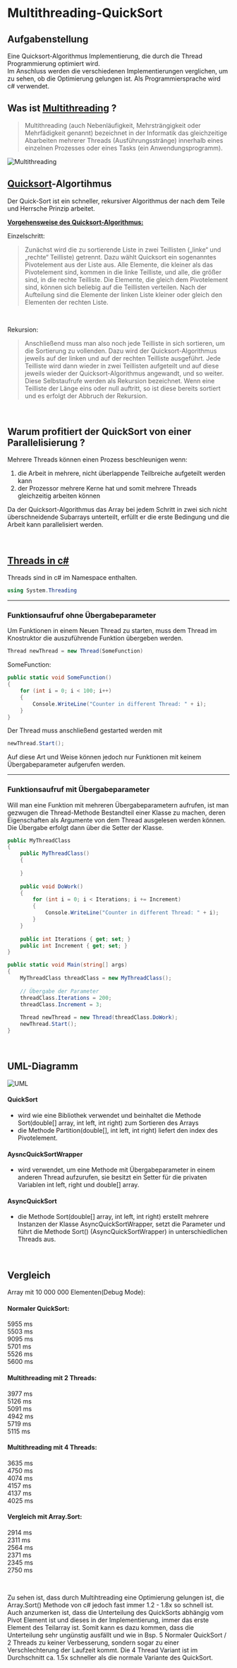 # Multithreading-QuickSort

## Aufgabenstellung

Eine Quicksort-Algorithmus Implementierung, die durch die Thread Programmierung optimiert wird.  
Im Anschluss werden die verschiedenen Implementierungen verglichen, um zu sehen, ob die Optimierung gelungen ist.
Als Programmiersprache wird c# verwendet.  

## Was ist [Multithreading](https://de.wikipedia.org/wiki/Multithreading) ?

> Multithreading (auch Nebenläufigkeit, Mehrsträngigkeit oder Mehrfädigkeit genannt) bezeichnet in der Informatik das gleichzeitige Abarbeiten mehrerer Threads (Ausführungsstränge) innerhalb eines einzelnen Prozesses oder eines Tasks (ein Anwendungsprogramm).  

[Multithreading]: https://github.com/Lion1Blue/Multithreading-Sortieralgorithmen/blob/main/Bilder/Multithreading.png  "Multiprocessing / Multithreading"
![Multithreading]

## [Quicksort](https://de.wikipedia.org/wiki/Quicksort)-Algortihmus

Der Quick-Sort ist ein schneller, rekursiver Algorithmus der nach dem Teile und Herrsche Prinzip arbeitet.  

**[Vorgehensweise des Quicksort-Algorithmus:](https://makolyte.com/multithreaded-quicksort-in-csharp/)**

Einzelschritt:  
>Zunächst wird die zu sortierende Liste in zwei Teillisten („linke“ und „rechte“ Teilliste) getrennt. Dazu wählt Quicksort ein sogenanntes Pivotelement aus der Liste aus. Alle Elemente, die kleiner als das Pivotelement sind, kommen in die linke Teilliste, und alle, die größer sind, in die rechte Teilliste. Die Elemente, die gleich dem Pivotelement sind, können sich beliebig auf die Teillisten verteilen. Nach der Aufteilung sind die Elemente der linken Liste kleiner oder gleich den Elementen der rechten Liste.

<br>

Rekursion:  
>Anschließend muss man also noch jede Teilliste in sich sortieren, um die Sortierung zu vollenden. Dazu wird der Quicksort-Algorithmus jeweils auf der linken und auf der rechten Teilliste ausgeführt. Jede Teilliste wird dann wieder in zwei Teillisten aufgeteilt und auf diese jeweils wieder der Quicksort-Algorithmus angewandt, und so weiter. Diese Selbstaufrufe werden als Rekursion bezeichnet. Wenn eine Teilliste der Länge eins oder null auftritt, so ist diese bereits sortiert und es erfolgt der Abbruch der Rekursion.

<br>

## Warum profitiert der QuickSort von einer Parallelisierung ?

Mehrere Threads können einen Prozess beschleunigen wenn:

1. die Arbeit in mehrere, nicht überlappende Teilbreiche aufgeteilt werden kann
2. der Prozessor mehrere Kerne hat und somit mehrere Threads gleichzeitig arbeiten können

Da der Quicksort-Algorithmus das Array bei jedem Schritt in zwei sich nicht überschneidende Subarrays unterteilt, erfüllt er die erste Bedingung und die Arbeit kann parallelisiert werden.

<br>

## [Threads in c#](http://www.codeplanet.eu/tutorials/csharp/64-multithreading-in-csharp.html)

Threads sind in c# im Namespace enthalten.
````c#
using System.Threading
````

**************************************************************************************************************************************************************************

### Funktionsaufruf ohne Übergabeparameter

Um Funktionen in einem Neuen Thread zu starten, muss dem Thread im Knostruktor die auszuführende Funktion übergeben werden.

````c#
Thread newThread = new Thread(SomeFunction)
````

SomeFunction:
````c#
public static void SomeFunction()
{
    for (int i = 0; i < 100; i++)
    {
        Console.WriteLine("Counter in different Thread: " + i);
    }
}
````

Der Thread muss anschließend gestarted werden mit 
````c#
newThread.Start();
````
Auf diese Art und Weise können jedoch nur Funktionen mit keinem Übergabeparameter aufgerufen werden.  

**************************************************************************************************************************************************************************

### Funktionsaufruf mit Übergabeparameter

Will man eine Funktion mit mehreren Übergabeparametern aufrufen, ist man gezwugen die Thread-Methode Bestandteil einer Klasse zu machen, deren Eigenschaften als Argumente von dem Thread ausgelesen werden können.  
Die Übergabe erfolgt dann über die Setter der Klasse.
````c#
public MyThreadClass
{
    public MyThreadClass()
    {
    
    }
    
    public void DoWork()
    {
        for (int i = 0; i < Iterations; i += Increment)
        {
            Console.WriteLine("Counter in different Thread: " + i);
        }
    }
    
    public int Iterations { get; set; }
    public int Increment { get; set; }
}

public static void Main(string[] args)
{
    MyThreadClass threadClass = new MyThreadClass();
    
    // Übergabe der Parameter
    threadClass.Iterations = 200;
    threadClass.Increment = 3;
    
    Thread newThread = new Thread(threadClass.DoWork);
    newThread.Start();
}

````

<br>

## UML-Diagramm

[UML]: https://github.com/Lion1Blue/Multithreading-Sortieralgorithmen/blob/main/Bilder/UML-Diagramm.png "UML-Diagramm"
![UML]

#### QuickSort
- wird wie eine Bibliothek verwendet und beinhaltet die Methode Sort(double[] array, int left, int right) zum Sortieren des Arrays   
- die Methode Partition(double[], int left, int right) liefert den index des Pivotelement.  
#### AysncQuickSortWrapper
- wird verwendet, um eine Methode mit Übergabeparameter in einem anderen Thread aufzurufen, sie besitzt ein Setter für die privaten Variablen int left, right und double[] array.  
#### AsyncQuickSort
- die Methode Sort(double[] array, int left, int right) erstellt mehrere Instanzen der Klasse AsyncQuickSortWrapper, setzt die Parameter und führt die Methode Sort() (AsyncQuickSortWrapper) in unterschiedlichen Threads aus.  

<br>

## Vergleich

Array mit 10 000 000 Elementen(Debug Mode):

#### Normaler QuickSort:  
5955 ms  
5503 ms  
9095 ms  
5701 ms  
5526 ms  
5600 ms

#### Multithreading mit 2 Threads:  
3977 ms  
5126 ms  
5091 ms  
4942 ms  
5719 ms  
5115 ms

#### Multithreading mit 4 Threads:
3635 ms  
4750 ms  
4074 ms  
4157 ms  
4137 ms  
4025 ms

#### Vergleich mit Array.Sort:
2914 ms  
2311 ms  
2564 ms  
2371 ms  
2345 ms  
2750 ms

<br>

Zu sehen ist, dass durch Multihtreading eine Optimierung gelungen ist, die Array.Sort() Methode von c# jedoch fast immer 1.2 - 1.8x so schnell ist.  
Auch anzumerken ist, dass die Unterteilung des QuickSorts abhängig vom Pivot Element ist und dieses in der Implementierung, immer das erste Element des Teilarray ist. Somit kann es dazu kommen, dass die Unterteilung sehr ungünstig ausfällt und wie in Bsp. 5 Normaler QuickSort / 2 Threads zu keiner Verbesserung, sondern sogar zu einer Verschlechterung der Laufzeit kommt.
Die 4 Thread Variant ist im Durchschnitt ca. 1.5x schneller als die normale Variante des QuickSort.  

